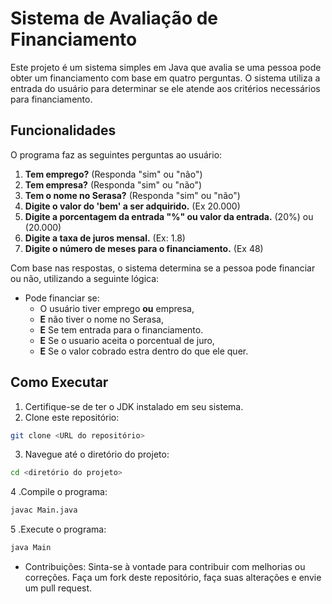 # Sistema de Avaliação de Financiamento

Este projeto é um sistema simples em Java que avalia se uma pessoa pode obter um financiamento com base em quatro perguntas. O sistema utiliza a entrada do usuário para determinar se ele atende aos critérios necessários para financiamento.

## Funcionalidades

O programa faz as seguintes perguntas ao usuário:

1. **Tem emprego?** (Responda "sim" ou "não")
2. **Tem empresa?** (Responda "sim" ou "não")
3. **Tem o nome no Serasa?** (Responda "sim" ou "não")
4. **Digite o valor do 'bem' a ser adquirido.** (Ex 20.000)
5. **Digite a porcentagem da entrada "%" ou valor da entrada.** (20%) ou (20.000)
6. **Digite a taxa de juros mensal.**  (Ex: 1.8)
7. **Digite o número de meses para o financiamento.** (Ex 48)

Com base nas respostas, o sistema determina se a pessoa pode financiar ou não, utilizando a seguinte lógica:

- Pode financiar se:
  - O usuário tiver emprego **ou** empresa,
  - **E** não tiver o nome no Serasa,
  - **E** Se tem entrada para o financiamento.
  - **E** Se o usuario aceita o porcentual de juro,
  - **E** Se o valor cobrado estra dentro do que ele quer.

## Como Executar

1. Certifique-se de ter o JDK instalado em seu sistema.
2. Clone este repositório:
```bash
git clone <URL do repositório>
```
3. Navegue até o diretório do projeto:
```bash
cd <diretório do projeto>
```
4 .Compile o programa:
```bash
javac Main.java
```
5 .Execute o programa:
```bash
java Main
```
- Contribuições:
  Sinta-se à vontade para contribuir com melhorias ou correções. Faça um fork deste repositório, faça suas alterações e envie um pull request.

